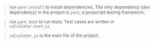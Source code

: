 
> run `yarn install` to install dependencies. The only dependency (dev dependency) in the project is `jest`, a javascript testing framework.

> run `yarn test` to run tests. Test cases are written in `calculator.test.js`

> `calculator.js` is the main file of the project.


